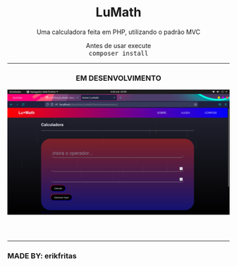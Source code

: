 <header>
  <h1>LuMath</h1>
  <p>Uma calculadora feita em PHP, utilizando o padrão MVC</p>
  <p>Antes de usar execute
    <br>
    <kbd>
      composer install
    </kbd>
  </p>
  <hr>
  <h3><strong>EM DESENVOLVIMENTO<strong></h3>
  <img src="./lumath_image.png" alt="lumath image to readme.md" >
</header>
<hr>
<footer>
  <h3>MADE BY: erikfritas</h3>
</footer>
